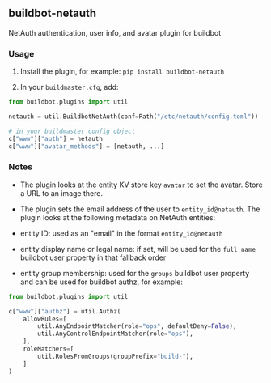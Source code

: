 ## buildbot-netauth

NetAuth authentication, user info, and avatar plugin for buildbot

### Usage

1. Install the plugin, for example: `pip install buildbot-netauth`

2. In your `buildmaster.cfg`, add:

```py
from buildbot.plugins import util

netauth = util.BuildbotNetAuth(conf=Path("/etc/netauth/config.toml"))

# in your buildmaster config object
c["www"]["auth"] = netauth
c["www"]["avatar_methods"] = [netauth, ...]
```

### Notes

- The plugin looks at the entity KV store key `avatar` to set the avatar. Store a URL to an image there.
- The plugin sets the email address of the user to `entity_id@netauth`.
The plugin looks at the following metadata on NetAuth entities:

- entity ID: used as an "email" in the format `entity_id@netauth`
- entity display name or legal name: if set, will be used for the `full_name` buildbot user property in that fallback order
- entity group membership: used for the `groups` buildbot user property and can be used for buildbot authz, for example:

```py
from buildbot.plugins import util

c["www"]["authz"] = util.Authz(
    allowRules=[
        util.AnyEndpointMatcher(role="ops", defaultDeny=False),
        util.AnyControlEndpointMatcher(role="ops"),
    ],
    roleMatchers=[
        util.RolesFromGroups(groupPrefix="build-"),
    ]
)
```
